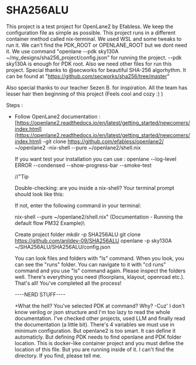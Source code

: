 # SHA256ALU

This project is a test project for OpenLane2 by Efabless. We keep the configuration file as simple as possible. This project runs in a different container method called nix-terminal. We used WSL and some tweaks to run it. 
We can't find the PDK_ROOT or OPENLANE_ROOT but we dont need it. We use command "openlane --pdk sky130A ~/my_designs/sha256_project/config.json" for running the project. --pdk sky130A is enough for PDK root. Also we need other files for run this project. Special thanks to @secworks for beautiful SHA-256 algorhythm. It can be found at "https://github.com/secworks/sha256/tree/master"

Also special thanks to our teacher Sezen B. for inspiration. All the team has lesser hair then beginning of this project (Feels cool and cozy :) )


Steps : 
 - Follow OpenLane2 documentation : [https://openlane2.readthedocs.io/en/latest/getting_started/newcomers/index.html](https://openlane2.readthedocs.io/en/latest/getting_started/newcomers/index.html)
     -git clone https://github.com/efabless/openlane2/ ~/openlane2
     -nix-shell --pure ~/openlane2/shell.nix

   If you want test your installation you can use : openlane --log-level ERROR --condensed --show-progress-bar --smoke-test

    //"Tip

    Double-checking: are you inside a nix-shell? Your terminal prompt should look like this:


   If not, enter the following command in your terminal:

   nix-shell --pure ~/openlane2/shell.nix" (Documentation - Running the default flow PM32 Example)\\

   Create project folder
   mkdir -p SHA256ALU
   git clone https://github.com/anildev-09/SHA256ALU
   openlane -p sky130A ~/SHA256ALU/SHA256ALU/config.json

   You can look files and folders with "ls" command. When you look, you can see the "runs" folder. You can navigate to it with "cd runs" command and you use "ls" command again. Please inspect the folders well. There's everything you need (floorplans, klayout, openroad etc.).
   That's all! You've completed all the process!


   ----NERD STUFF----

   +What the hell? You've selected PDK at command? Why?
   -Cuz' I don't know verilog or json structure and I'm too lazy to read the whole documentation. I've checked other projects, used LLM and finally read the documentation (a little bit). There's 4 variables we must use in minimum configuration. But openlane2 is too smart. It can define it automaticly. But defining PDK needs to find openlane and PDK folder location. This is docker-like container project and you must define the location of this file. But you are running inside of it. I can't find the directory. If you find, please tell me.

   
